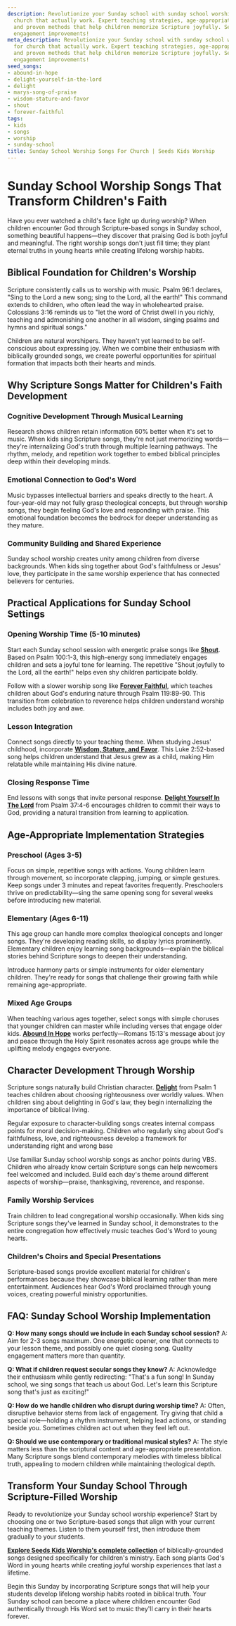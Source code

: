 ```yaml
---
description: Revolutionize your Sunday school with sunday school worship songs for
  church that actually work. Expert teaching strategies, age-appropriate activities,
  and proven methods that help children memorize Scripture joyfully. See dramatic
  engagement improvements!
meta_description: Revolutionize your Sunday school with sunday school worship songs
  for church that actually work. Expert teaching strategies, age-appropriate activities,
  and proven methods that help children memorize Scripture joyfully. See dramatic
  engagement improvements!
seed_songs:
- abound-in-hope
- delight-yourself-in-the-lord
- delight
- marys-song-of-praise
- wisdom-stature-and-favor
- shout
- forever-faithful
tags:
- kids
- songs
- worship
- sunday-school
title: Sunday School Worship Songs For Church | Seeds Kids Worship
---
```

# Sunday School Worship Songs That Transform Children's Faith

Have you ever watched a child's face light up during worship? When children encounter God through Scripture-based songs in Sunday school, something beautiful happens—they discover that praising God is both joyful and meaningful. The right worship songs don't just fill time; they plant eternal truths in young hearts while creating lifelong worship habits.

## Biblical Foundation for Children's Worship

Scripture consistently calls us to worship with music. Psalm 96:1 declares, "Sing to the Lord a new song; sing to the Lord, all the earth!" This command extends to children, who often lead the way in wholehearted praise. Colossians 3:16 reminds us to "let the word of Christ dwell in you richly, teaching and admonishing one another in all wisdom, singing psalms and hymns and spiritual songs."

Children are natural worshipers. They haven't yet learned to be self-conscious about expressing joy. When we combine their enthusiasm with biblically grounded songs, we create powerful opportunities for spiritual formation that impacts both their hearts and minds.

## Why Scripture Songs Matter for Children's Faith Development

### Cognitive Development Through Musical Learning

Research shows children retain information 60% better when it's set to music. When kids sing Scripture songs, they're not just memorizing words—they're internalizing God's truth through multiple learning pathways. The rhythm, melody, and repetition work together to embed biblical principles deep within their developing minds.

### Emotional Connection to God's Word

Music bypasses intellectual barriers and speaks directly to the heart. A four-year-old may not fully grasp theological concepts, but through worship songs, they begin feeling God's love and responding with praise. This emotional foundation becomes the bedrock for deeper understanding as they mature.

### Community Building and Shared Experience

Sunday school worship creates unity among children from diverse backgrounds. When kids sing together about God's faithfulness or Jesus' love, they participate in the same worship experience that has connected believers for centuries.

## Practical Applications for Sunday School Settings

### Opening Worship Time (5-10 minutes)

Start each Sunday school session with energetic praise songs like **[Shout](https://seedskidsworship.com/product/shout-psalm-1001-3/)**. Based on Psalm 100:1-3, this high-energy song immediately engages children and sets a joyful tone for learning. The repetitive "Shout joyfully to the Lord, all the earth!" helps even shy children participate boldly.

Follow with a slower worship song like **[Forever Faithful](https://seedskidsworship.com/product/forever-faithful-psalm-11989-90/)**, which teaches children about God's enduring nature through Psalm 119:89-90. This transition from celebration to reverence helps children understand worship includes both joy and awe.

### Lesson Integration

Connect songs directly to your teaching theme. When studying Jesus' childhood, incorporate **[Wisdom, Stature, and Favor](https://seedskidsworship.com/product/wisdom-stature-and-favor-luke-252-2/)**. This Luke 2:52-based song helps children understand that Jesus grew as a child, making Him relatable while maintaining His divine nature.

### Closing Response Time

End lessons with songs that invite personal response. **[Delight Yourself In The Lord](https://seedskidsworship.com/product/seeds-of-purpose-vol-4/)** from Psalm 37:4-6 encourages children to commit their ways to God, providing a natural transition from learning to application.

## Age-Appropriate Implementation Strategies

### Preschool (Ages 3-5)

Focus on simple, repetitive songs with actions. Young children learn through movement, so incorporate clapping, jumping, or simple gestures. Keep songs under 3 minutes and repeat favorites frequently. Preschoolers thrive on predictability—sing the same opening song for several weeks before introducing new material.

### Elementary (Ages 6-11)

This age group can handle more complex theological concepts and longer songs. They're developing reading skills, so display lyrics prominently. Elementary children enjoy learning song backgrounds—explain the biblical stories behind Scripture songs to deepen their understanding.

Introduce harmony parts or simple instruments for older elementary children. They're ready for songs that challenge their growing faith while remaining age-appropriate.

### Mixed Age Groups

When teaching various ages together, select songs with simple choruses that younger children can master while including verses that engage older kids. **[Abound In Hope](https://seedskidsworship.com/product/abound-in-hope-romans-1513/)** works perfectly—Romans 15:13's message about joy and peace through the Holy Spirit resonates across age groups while the uplifting melody engages everyone.

## Character Development Through Worship

Scripture songs naturally build Christian character. **[Delight](https://seedskidsworship.com/product/seeds-of-character-vol-6/)** from Psalm 1 teaches children about choosing righteousness over worldly values. When children sing about delighting in God's law, they begin internalizing the importance of biblical living.

Regular exposure to character-building songs creates internal compass points for moral decision-making. Children who regularly sing about God's faithfulness, love, and righteousness develop a framework for understanding right and wrong base

Use familiar Sunday school worship songs as anchor points during VBS. Children who already know certain Scripture songs can help newcomers feel welcomed and included. Build each day's theme around different aspects of worship—praise, thanksgiving, reverence, and response.

### Family Worship Services

Train children to lead congregational worship occasionally. When kids sing Scripture songs they've learned in Sunday school, it demonstrates to the entire congregation how effectively music teaches God's Word to young hearts.

### Children's Choirs and Special Presentations

Scripture-based songs provide excellent material for children's performances because they showcase biblical learning rather than mere entertainment. Audiences hear God's Word proclaimed through young voices, creating powerful ministry opportunities.

## FAQ: Sunday School Worship Implementation

**Q: How many songs should we include in each Sunday school session?**
A: Aim for 2-3 songs maximum. One energetic opener, one that connects to your lesson theme, and possibly one quiet closing song. Quality engagement matters more than quantity.

**Q: What if children request secular songs they know?**
A: Acknowledge their enthusiasm while gently redirecting: "That's a fun song! In Sunday school, we sing songs that teach us about God. Let's learn this Scripture song that's just as exciting!"

**Q: How do we handle children who disrupt during worship time?**
A: Often, disruptive behavior stems from lack of engagement. Try giving that child a special role—holding a rhythm instrument, helping lead actions, or standing beside you. Sometimes children act out when they feel left out.

**Q: Should we use contemporary or traditional musical styles?**
A: The style matters less than the scriptural content and age-appropriate presentation. Many Scripture songs blend contemporary melodies with timeless biblical truth, appealing to modern children while maintaining theological depth.

## Transform Your Sunday School Through Scripture-Filled Worship

Ready to revolutionize your Sunday school worship experience? Start by choosing one or two Scripture-based songs that align with your current teaching themes. Listen to them yourself first, then introduce them gradually to your students.

**[Explore Seeds Kids Worship's complete collection](https://seedskidsworship.com/)** of biblically-grounded songs designed specifically for children's ministry. Each song plants God's Word in young hearts while creating joyful worship experiences that last a lifetime.

Begin this Sunday by incorporating Scripture songs that will help your students develop lifelong worship habits rooted in biblical truth. Your Sunday school can become a place where children encounter God authentically through His Word set to music they'll carry in their hearts forever.

<script type="application/ld+json">
{
  "@context": "https://schema.org",
  "@type": "Article",
  "headline": "Sunday School Worship Songs For Church",
  "author": {
    "@type": "Organization",
    "name": "Seeds Kids Worship"
  },
  "publisher": {
    "@type": "Organization",
    "name": "Seeds Kids Worship",
    "logo": {
      "@type": "ImageObject",
      "url": "https://seedskidsworship.com/logo.png"
    }
  },
  "datePublished": "2025-09-08T11:57:50.928807",
  "dateModified": "2025-09-08T11:57:50.928834",
  "description": "Revolutionize your Sunday school with sunday school worship songs for church that actually work. Expert teaching strategies, age-appropriate activities, and pro",
  "mainEntityOfPage": {
    "@type": "WebPage",
    "@id": "https://seedskidsworship.com/activities/sunday-school-worship-songs-for-church/"
  }
}
</script>

<script type="application/ld+json">
{
  "@context": "https://schema.org",
  "@type": "Product",
  "name": "Abound In Hope",
  "description": "Uplifting song about being filled with joy and peace through the power of the Holy Spirit",
  "url": "https://seedskidsworship.com/product/abound-in-hope-romans-1513/",
  "brand": {
    "@type": "Brand",
    "name": "Seeds Kids Worship"
  },
  "category": "Children's Christian Music",
  "album": "Hope"
}
</script>

<script type="application/ld+json">
{
  "@context": "https://schema.org",
  "@type": "Product",
  "name": "Delight Yourself In The Lord",
  "description": "Scripture-based worship song from Psalm 37:4-6 teaching children to delight in the Lord and commit their way to Him. Designed for children's ministry and family worship helping kids memorize God's Word through engaging music and worship.",
  "url": "https://seedskidsworship.com/product/seeds-of-purpose-vol-4/",
  "brand": {
    "@type": "Brand",
    "name": "Seeds Kids Worship"
  },
  "category": "Children's Christian Music",
  "album": "Seeds of Purpose"
}
</script>

<script type="application/ld+json">
{
